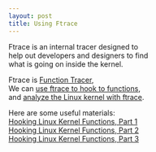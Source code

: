 ```yaml
---
layout: post
title: Using Ftrace
---
```


Ftrace is an internal tracer designed to   
help out developers and designers to find   
what is going on inside the kernel.

Ftrace is [Function Tracer](https://www.kernel.org/doc/html/latest/trace/ftrace.html),   
We can [use ftrace to hook to functions](https://www.kernel.org/doc/html/latest/trace/ftrace-uses.html),   
and [analyze the Linux kernel with ftrace](https://opensource.com/article/21/7/linux-kernel-ftrace).

Here are some useful materials:   
[Hooking Linux Kernel Functions, Part 1](https://www.apriorit.com/dev-blog/544-hooking-linux-functions-1)   
[Hooking Linux Kernel Functions, Part 2](https://www.apriorit.com/dev-blog/546-hooking-linux-functions-2)   
[Hooking Linux Kernel Functions, Part 3](https://www.apriorit.com/dev-blog/547-hooking-linux-functions-3)
